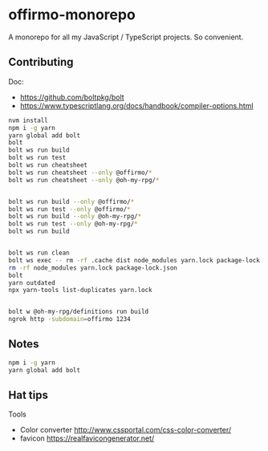 # offirmo-monorepo

A monorepo for all my JavaScript / TypeScript projects. So convenient.


## Contributing

Doc:
* https://github.com/boltpkg/bolt
* https://www.typescriptlang.org/docs/handbook/compiler-options.html



```bash
nvm install
npm i -g yarn
yarn global add bolt
bolt
bolt ws run build
bolt ws run test
bolt ws run cheatsheet
bolt ws run cheatsheet --only @offirmo/*
bolt ws run cheatsheet --only @oh-my-rpg/*


bolt ws run build --only @offirmo/*
bolt ws run test --only @offirmo/*
bolt ws run build --only @oh-my-rpg/*
bolt ws run test --only @oh-my-rpg/*
bolt ws run build


bolt ws run clean
bolt ws exec -- rm -rf .cache dist node_modules yarn.lock package-lock.json yarn-error.log
rm -rf node_modules yarn.lock package-lock.json
bolt
yarn outdated
npx yarn-tools list-duplicates yarn.lock


bolt w @oh-my-rpg/definitions run build
ngrok http -subdomain=offirmo 1234

```

## Notes

```bash
npm i -g yarn
yarn global add bolt
```

## Hat tips

Tools
- Color converter http://www.cssportal.com/css-color-converter/
- favicon https://realfavicongenerator.net/


